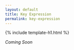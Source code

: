```yaml
---
layout: default
title: Key Expression
permalink: key-expression
---
```


{% include template-h1.html %}

_Coming Soon_
